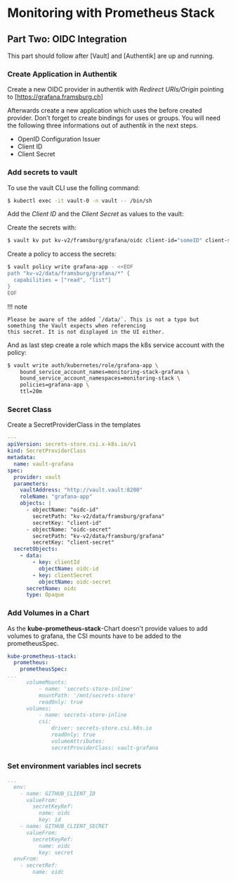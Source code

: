 # Monitoring with Prometheus Stack





## Part Two: OIDC Integration

This part should follow after [Vault] and [Authentik] are up and running.

### Create Application in Authentik

Create a new OIDC provider in authentik with _Redirect URIs/Origin_ pointing to [https://grafana.framsburg.ch]

Afterwards create a new application which uses the before created provider. Don't forget to create bindings
for uses or groups. You will need the following three informations out of authentik in the next steps.

* OpenID Configuration Issuer
* Client ID
* Client Secret


### Add secrets to vault

To use the vault CLI use the folling command:

```bash
$ kubectl exec -it vault-0 -n vault -- /bin/sh
```

Add the _Client ID_ and the _Client Secret_ as values to the vault:

Create the secrets with:

```bash
$ vault kv put kv-v2/framsburg/grafana/oidc client-id="someID" client-secret="someSecret"
```

Create a policy to access the secrets:
```bash
$ vault policy write grafana-app - <<EOF
path "kv-v2/data/framsburg/grafana/*" {
  capabilities = ["read", "list"]
}
EOF
```

!!! note

    Please be aware of the added `/data/`. This is not a typo but something the Vault expects when referencing
    this secret. It is not displayed in the UI either.


And as last step create a role which maps the k8s service account with the policy:

```bash
$ vault write auth/kubernetes/role/grafana-app \
    bound_service_account_names=monitoring-stack-grafana \
    bound_service_account_namespaces=monitoring-stack \
    policies=grafana-app \
    ttl=20m
```

### Secret Class

Create a SecretProviderClass in the templates

```yaml title="cluster-critical/monitoring-stack/templates/spc.yaml"
---
apiVersion: secrets-store.csi.x-k8s.io/v1
kind: SecretProviderClass
metadata:
  name: vault-grafana
spec:
  provider: vault
  parameters:
    vaultAddress: "http://vault.vault:8200"
    roleName: "grafana-app"
    objects: |
      - objectName: "oidc-id"
        secretPath: "kv-v2/data/framsburg/grafana"
        secretKey: "client-id"
      - objectName: "oidc-secret"
        secretPath: "kv-v2/data/framsburg/grafana"
        secretKey: "client-secret"
  secretObjects:
    - data:
        - key: clientId
          objectName: oidc-id
        - key: clientSecret
          objectName: oidc-secret
      secretName: oidc
      type: Opaque
```

### Add Volumes in a Chart

As the **kube-prometheus-stack**-Chart doesn't provide values to add volumes to grafana, the CSI mounts have
to be added to the prometheusSpec.

```yaml title="cluster-critical/monitoring-stack/values.yaml"
kube-prometheus-stack:
  prometheus:
    prometheusSpec:
...
      volumeMounts:
          - name: 'secrets-store-inline'
          mountPath: '/mnt/secrets-store'
          readOnly: true
      volumes:
          - name: secrets-store-inline
          csi:
              driver: secrets-store.csi.k8s.io
              readOnly: true
              volumeAttributes:
              secretProviderClass: vault-grafana
```

### Set environment variables incl secrets

```yaml
...
  env:
    - name: GITHUB_CLIENT_ID
      valueFrom:
        secretKeyRef:
          name: oidc
          key: id
    - name: GITHUB_CLIENT_SECRET
      valueFrom:
        secretKeyRef:
          name: oidc
          key: secret
  envFrom:
    - secretRef:
        name: oidc
```
